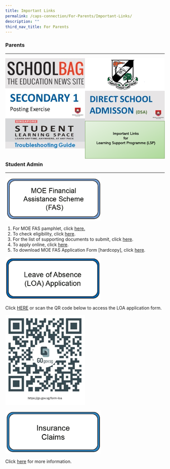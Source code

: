 ```yaml
---
title: Important Links
permalink: /caps-connection/For-Parents/Important-Links/
description: ""
third_nav_title: For Parents
---
```

### Parents
---
<a href="https://www.schoolbag.edu.sg/"><img src="/images/Schoolbag.jpeg" 
     style="width:50%;float:left"></a>
		 
<a href="https://rafflesstudentcare.com/"><img src="/images/raffles.jpeg" 
     style="width:50%;float:right"></a>
		 
<a href="https://beta.moe.gov.sg/secondary/s1-posting/"><img src="/images/Sec1posting.jpeg" 
     style="width:50%;float:left"></a>
		 

<a href="https://beta.moe.gov.sg/secondary/dsa/"><img src="/images/DSA.jpeg" 
     style="width:50%;float:right"></a>
		 
<a href="https://static.learning.moe.edu.sg/UserGuide/login-troubleshooting.html"><img src="/images/SLS%20Troubleshooting%20Guide.jpeg" 
     style="width:50%;float:left"></a>
		 
<a href="https://docs.google.com/presentation/d/e/2PACX-1vR3BGx41jZr4Rvhf5mTlxcuA6jP8sUslkBnwAp6sQ2QmFISluU7ZiR75Em0futpQw/pub?start=false&loop=false&delayms=3000&slide=id.p1"><img src="/images/lsp.png" 
     style="width:50%;float:right"></a>
&nbsp;
### Student Admin
---
<img src="/images/moe%20fas.png" 
     style="width:60%">
		 
1.  For MOE FAS pamphlet, click [here.](/files/MOE%20FAS%20pamphlet%20EL%20for%20schools.pdf)
2.  To check eligibility, click [here](https://www.moe.gov.sg/financial-matters/financial-assistance%20).
3.  For the list of supporting documents to submit, click [here](https://drive.google.com/file/d/1Izc-2CHsnbQdFof_oK2L0PUGDvy17OQ9/view?usp=sharing).
4.  To apply online, click [here](https://go.gov.sg/moe-efas).
5.  To download MOE FAS Application Form \[hardcopy\], click [here](/files/MOE%20FAS%20Application%20Form%20Sep%202022.pdf).

<img src="/images/loa.png" 
     style="width:60%">
		 
Click [HERE](https://form.gov.sg/#!/60fba258d0fde70012525a82) or scan the QR code below to access the LOA application form.


<img src="/images/LOA%20QR%20Code.jpeg" 
     style="width:50%">
		 
<img src="/images/insurance.png" 
     style="width:60%">
		 
Click [here](/files/Income%20Gp%20Insurance%20for%20Students%20-%20Form%20%20Product%20Fact%20Sheet%20Year%202023%20(002).pdf) for more information.